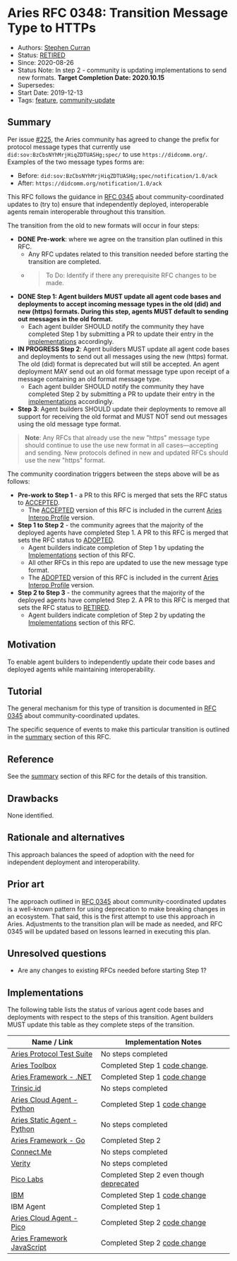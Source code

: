 # Aries RFC 0348: Transition Message Type to HTTPs

- Authors: [Stephen Curran](mailto:swcurran@cloudcompass.ca)
- Status: [RETIRED](/README.md#retired)
- Since: 2020-08-26
- Status Note: In step 2 - community is updating implementations to send new formats. **Target Completion Date: 2020.10.15** 
- Supersedes:
- Start Date: 2019-12-13
- Tags: [feature](/tags.md#feature), [community-update](/tags.md#community-update)

## Summary

Per issue [#225](https://github.com/hyperledger/aries-rfcs/issues/225), the
Aries community has agreed to change the prefix for protocol message types that currently use
`did:sov:BzCbsNYhMrjHiqZDTUASHg;spec/` to use `https://didcomm.org/`. Examples of the two message types forms are:

- Before: `did:sov:BzCbsNYhMrjHiqZDTUASHg;spec/notification/1.0/ack`
- After: `https://didcomm.org/notification/1.0/ack`

This RFC follows the guidance in [RFC
0345](../../concepts/0345-community-coordinated-update/README.md) about
community-coordinated updates to (try to) ensure that independently deployed,
interoperable agents remain interoperable throughout this transition.

The transition from the old to new formats will occur in four steps:

- **DONE Pre-work**: where we agree on the transition plan outlined in this RFC.
  - Any RFC updates related to this transition needed before starting the transition are completed.
  - > To Do: Identify if there any prerequisite RFC changes to be made.
- **DONE Step 1: Agent builders MUST update all agent code bases and deployments to accept incoming message types in the old (did) and new (https) formats. During this step, agents MUST default to sending out messages in the old format.**
  - Each agent builder SHOULD notify the community they have completed Step 1 by submitting a PR to update their entry in the [implementations](#implementations) accordingly.
- **IN PROGRESS Step 2**: Agent builders MUST update all agent code bases and deployments to send out all messages using the new (https) format. The old (did) format is deprecated but will still be accepted. An agent deployment MAY send out an old format message type upon receipt of a message containing an old format message type.
  - Each agent builder SHOULD notify the community they have completed Step 2 by submitting a PR to update their entry in the [implementations](#implementations) accordingly.
- **Step 3**: Agent builders SHOULD update their deployments to remove all support for receiving the old format and MUST NOT send out messages using the old message type format.

> **Note**: Any RFCs that already use the new "https" message type should continue to use the use new format in all cases&mdash;accepting and sending. New protocols defined in new and updated RFCs should use the new "https" format.

The community coordination triggers between the steps above will be as follows:

- **Pre-work to Step 1** - a PR to this RFC is merged that sets the RFC status to [ACCEPTED](/README.md#accepted).
  - The [ACCEPTED](/README.md#accepted) version of this RFC is included in the current [Aries Interop Profile](/concepts/0302-aries-interop-profile/README.md) version.
- **Step 1 to Step 2** - the community agrees that the majority of the deployed agents have completed Step 1. A PR to this RFC is merged that sets the RFC status to [ADOPTED](/README.md#adopted).
  - Agent builders indicate completion of Step 1 by updating the [Implementations](#implementations) section of this RFC.
  - All other RFCs in this repo are updated to use the new message type format.
  - The [ADOPTED](/README.md#adopted) version of this RFC is included in the current [Aries Interop Profile](/concepts/0302-aries-interop-profile/README.md) version.
- **Step 2 to Step 3** - the community agrees that the majority of the deployed agents have completed Step 2. A PR to this RFC is merged that sets the RFC status to [RETIRED](/README.md#retired).
  - Agent builders indicate completion of Step 2 by updating the [Implementations](#implementations) section of this RFC.

## Motivation

To enable agent builders to independently update their code bases and deployed agents while maintaining interoperability.

## Tutorial

The general mechanism for this type of transition is documented in [RFC 0345](../../concepts/0345-community-coordinated-update/README.md) about
community-coordinated updates.

The specific sequence of events to make this particular transition is outlined in the [summary](#summary) section of this RFC.

## Reference

See the [summary](#summary) section of this RFC for the details of this transition.

## Drawbacks

None identified.

## Rationale and alternatives

This approach balances the speed of adoption with the need for independent deployment and interoperability.

## Prior art

The approach outlined in [RFC
0345](../../concepts/0345-community-coordinated-update/README.md) about
community-coordinated updates is a well-known pattern for using deprecation to
make breaking changes in an ecosystem. That said, this is the first attempt to
use this approach in Aries. Adjustments to the transition plan will be made as needed, and RFC 0345 will be updated based on lessons learned in executing this plan.

## Unresolved questions

- Are any changes to existing RFCs needed before starting Step 1?

## Implementations

The following table lists the status of various agent code bases and deployments with respect to the steps of this transition. Agent builders MUST update this table as they complete steps of the transition.

Name / Link | Implementation Notes
--- | ---
[Aries Protocol Test Suite](https://github.com/hyperledger/aries-protocol-test-suite) | No steps completed
[Aries Toolbox](https://github.com/hyperledger/aries-toolbox) | Completed Step 1 [code change](https://github.com/hyperledger/aries-toolbox/pull/155). 
[Aries Framework - .NET](https://github.com/hyperledger/aries-framework-dotnet) | Completed Step 1 [code change](https://github.com/hyperledger/aries-framework-dotnet/pull/116)
[Trinsic.id](https://trinsic.id/) | No steps completed
[Aries Cloud Agent - Python](https://github.com/hyperledger/aries-cloudagent-python) | Completed Step 1 [code change](https://github.com/hyperledger/aries-cloudagent-python/pull/379)
[Aries Static Agent - Python](https://github.com/hyperledger/aries-staticagent-python) | No steps completed
[Aries Framework - Go](https://github.com/hyperledger/aries-framework-go) | Completed Step 2
[Connect.Me](https://www.evernym.com/blog/connect-me-sovrin-digital-wallet/) | No steps completed
[Verity](https://www.evernym.com/products/) | No steps completed
[Pico Labs](http://picolabs.io/) | Completed Step 2 even though [deprecated](https://github.com/picolab/G2S)
[IBM](https://github.com/IBM-Blockchain-Identity/unknown) | Completed Step 1 [code change](https://github.com/hyperledger/indy-sdk/pull/2136)
IBM Agent | Completed Step 1
[Aries Cloud Agent - Pico](https://github.com/Picolab/aries-cloudagent-pico) | Completed Step 2 [code change](https://github.com/Picolab/aries-cloudagent-pico/commit/2fb4b5f714f32a300ec6ae2655cf9319c0ff3703)
[Aries Framework JavaScript](https://github.com/hyperledger/aries-framework-javascript) | Completed Step 2 [code change](https://github.com/hyperledger/aries-framework-javascript/pull/213)
